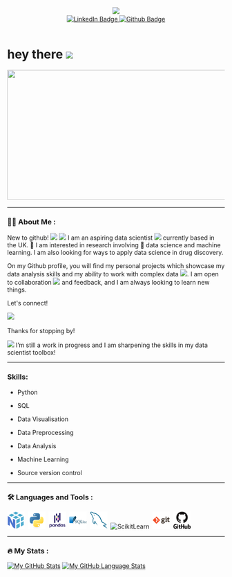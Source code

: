 

<div id="header" align="center">
  <img src="https://media.giphy.com/media/jTHti8z6rjrUZmBgOp/giphy.gif" width="100"/>
</div>
<div id="badges" align="center">
  <a href="https://www.linkedin.com/in/elisha-gabrielle-tiu-50120210a/">
    <img src="https://img.shields.io/badge/LinkedIn-blue?style=for-the-badge&logo=linkedin&logoColor=white" alt="LinkedIn Badge"/>
    <a href="https://github.com/etiu">
    <img src="https://img.shields.io/badge/github-%23121011.svg?style=for-the-badge&logo=github&logoColor=white)" alt = "Github Badge"/>
    
  </a>
  
</div align="center"> 
  <img src="https://komarev.com/ghpvc/?username=etiu&style=flat-square&color=blue" alt=""/>

<h1>
  hey there
  <img src="https://media.giphy.com/media/hvRJCLFzcasrR4ia7z/giphy.gif" width="30px"/>
</h1>

<div align="center">
  <img src="https://media.giphy.com/media/dWesBcTLavkZuG35MI/giphy.gif" width="600" height="300"/>
</div>

---

### :woman_technologist: About Me :

New to github! <img src = "https://media.giphy.com/media/XZlSZ7VqS6IfZQsE2c/giphy.gif" width = "30">  <img src= "https://media.giphy.com/media/jkj1A6IZy3KnsRU3RQ/giphy.gif" width = "30"> I am an aspiring data scientist <img src="https://media.giphy.com/media/WUlplcMpOCEmTGBtBW/giphy.gif" width="30"> currently based in the UK. :seedling: I am interested in research involving :telescope: data science and machine learning. I am also looking for ways to apply data science in drug discovery.

On my Github profile, you will find my personal projects which showcase my data analysis skills and my ability to work with complex data <img src = "https://media.giphy.com/media/DDGQgJLkOlSKe08e74/giphy.gif" width = "30">. I am open to collaboration <img src = "https://media.giphy.com/media/23D8NR89IoZUC9jgsO/giphy.gif" width = "30"> and feedback, and I am always looking to learn new things. 
  

  
 Let's connect! 
  
<img src = "https://media.giphy.com/media/Z6uC5u5z8UqgrPlMdZ/giphy.gif" width = "70">


Thanks for stopping by!


<img src = "https://media.giphy.com/media/QmGShkWAWid2hzCqHE/giphy.gif" width = "30"> I’m still a work in progress and I am sharpening the skills in my data scientist toolbox! 


---
### Skills:

- Python 

- SQL

- Data Visualisation

- Data Preprocessing

- Data Analysis

- Machine Learning

- Source version control



---

### :hammer_and_wrench: Languages and Tools :

<div>
  <img src="https://github.com/devicons/devicon/blob/master/icons/numpy/numpy-original.svg" title="Numpy" alt="Numpy" width="40" height="40"/>&nbsp;
  <img src="https://github.com/devicons/devicon/blob/master/icons/python/python-original.svg" title="Python" alt="Python" width="40" height="40"/>&nbsp;
  <img src="https://github.com/devicons/devicon/blob/master/icons/pandas/pandas-original-wordmark.svg" title="Pandas" alt="Pandas" width="40" height="40"/>&nbsp;
  <img src="https://github.com/devicons/devicon/blob/master/icons/sqlite/sqlite-original-wordmark.svg" title="SQLite" alt="SQLite" width="40" height="40"/>&nbsp;
  <img src="https://github.com/devicons/devicon/blob/master/icons/mysql/mysql-original.svg" title="MySQL" alt="MySQL" width="40" height="40"/>&nbsp;
  <img src="https://upload.wikimedia.org/wikipedia/commons/0/05/Scikit_learn_logo_small.svg" title="ScikitLearn" alt="ScikitLearn" width="40" height="40"/>&nbsp;
  <img src="https://github.com/devicons/devicon/blob/master/icons/git/git-original-wordmark.svg"  title="Git" alt="Git" width="40" height="40"/>&nbsp;
  <img src="https://github.com/devicons/devicon/blob/master/icons/github/github-original-wordmark.svg" title="Github" alt="Github" width="40" height="40"/>&nbsp;
</div>

---

### :fire: My Stats :

[![My GitHub Stats](https://github-readme-stats.vercel.app/api/?username=etiu&count_private=true&theme=tokyonight&showicons=true)]()
[![My GitHub Language Stats](https://github-readme-stats.vercel.app/api/top-langs/?username=etiu&langs_count=5&theme=tokyonight)]()





<!--
**etiu/etiu** is a ✨ _special_ ✨ repository because its `README.md` (this file) appears on your GitHub profile.

Here are some ideas to get you started:

- 🔭 I’m currently working on ...
- 🌱 I’m currently learning ...
- 👯 I’m looking to collaborate on ...
- 🤔 I’m looking for help with ...
- 💬 Ask me about ...
- 📫 How to reach me: ...
- 😄 Pronouns: ...
- ⚡ Fun fact: ...
-->
